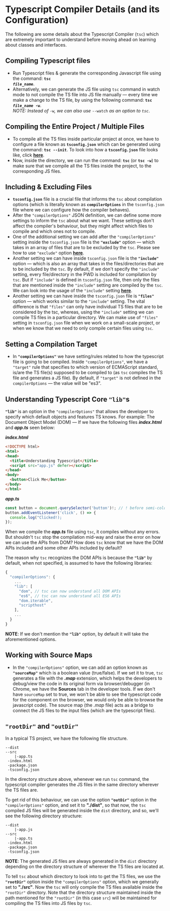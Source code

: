 # Typescript Compiler Details (and its Configuration)

The following are some details about the Typescript Compiler (`tsc`) which are extremely important to understand before moving ahead on learning about classes and interfaces.

## Compiling Typescript files

- Run Typescript files & generate the corresponding Javascript file using the command: **<code>tsc <em>file_name</em></code>**.
- Alternatively, we can generate the JS file using `tsc` command in watch mode to not compile the TS file into JS file manually &mdash; every time we make a change to the TS file, by using the following command: **<code>tsc <em>file_name</em> -w</code>**. <br> *NOTE: Instead of* `-w`*, we can also use* `--watch` *as an option to `tsc`*.

## Compiling the Entire Project / Multiple Files

- To compile all the TS files inside particular project at once, we have to configure a file known as **`tsconfig.json`** which can be generated using the command: **`tsc --init`**. To look into how a **`tsconfig.json`** file looks like, click **[here](https://github.com/Ch-sriram/typescript/blob/c9fe2ff7043c9182723a972de6564feaa1f918d0/fetchjson/tsconfig.json)**.
- Now, inside the directory, we can run the command: **`tsc`** (or **`tsc -w`**) to make sure that we compile all the TS files inside the project, to the corresponding JS files.

## Including & Excluding Files

- **`tsconfig.json`** file is a crucial file that informs the `tsc` about compilation options (which is literally known as **`compilerOptions`** in the `tsconfig.json` file where we can configure how the compiler behaves).
- After the `"compilerOptions"` JSON definition, we can define some more settings to inform the `tsc` about what we want. These settings don't affect the compiler's behaviour, but they might affect which files to compile and which ones not to compile.
- One of the additional setting we can add after the `"compilerOptions"` setting inside the `tsconfig.json` file is the **`"exclude"`** option &mdash; which takes in an array of files that are to be excluded by the `tsc`. Please see how to use `"exclude"` option **[here](https://github.com/Ch-sriram/typescript/blob/709d22b1ff6bf27eb7e301b8e2d9eb5ae8b5b6cf/fetchjson/tsconfig.json#L69)**.
- Another setting we can have inside `tsconfig.json` file is the **`"include"`** option &mdash; which is also an array that takes in the files/directories that are to be included by the `tsc`. By default, if we don't specify the `"include"` setting, every file/directory in the PWD is included for compilation by `tsc`. But if `"include"` is defined in `tsconfig.json` file, then only the files that are mentioned inside the `"include"` setting are compiled by the `tsc`. We can look into the usage of the `"include"` setting **[here](https://github.com/Ch-sriram/typescript/blob/709d22b1ff6bf27eb7e301b8e2d9eb5ae8b5b6cf/fetchjson/tsconfig.json#L75)**.
- Another setting we can have inside the `tsconfig.json` file is **`"files"`** option &mdash; which works similar to the `"include"` setting. The vital difference is that `"files"` can only have individual TS files that are to be considered by the tsc, whereas, using the `"include"` setting we can compile TS files in a particular directory. We can make use of `"files"` setting in `tsconfig.json` file when we work on a small-scale project, or when we know that we need to only compile certain files using `tsc`.

## Setting a Compilation Target

- In **`"compilerOptions"`** we have setting/rules related to how the typescript file is going to be compiled. Inside `"compilerOptions"`, we have a `"target"` rule that specifies to which version of ECMAScript standard, is/are the TS file(s) supposed to be compiled to (as `tsc` compiles the TS file and generates a JS file). By default, if `"target"` is not defined in the `compilerOptions` &mdash; the value will be "es3".

## Understanding Typescript Core `"lib"`s

**`"lib"`** is an option in the `"compilerOptions"` that allows the developer to specify which default objects and features TS knows. For example: The Document Object Model (DOM) &mdash; If we have the following files ***index.html*** and ***app.ts*** seen below:

***index.html***

```html
<!DOCTYPE html>
<html>
<head>
  <title>Understanding Typescript</title>
  <script src="app.js" defer></script>
</head>
<body>
  <button>Click Me</button>
</body>
</html>
```

***app.ts***

```ts
const button = document.querySelector('button')!; // ! before semi-colon is used to tell TS that `button` won't be null, and we'll definitely get a value
button.addEventListener('click', () => {
  console.log("Clicked!);
});
```

When we compile the ***app.ts*** file using `tsc`, it compiles without any errors. But shouldn't `tsc` stop the compilation mid-way and raise the error on how we can use the APIs from DOM? How does `tsc` know that we have the DOM APIs included and some other APIs included by default?

The reason why `tsc` recognizes the DOM APIs is because the **`"lib"`** by default, when not specified, is assumed to have the following libraries:

```js
{
  "compilerOptions": {
    ...
    "lib": [
      "dom", // tsc can now understand all DOM APIs
      "es6", // tsc can now understand all ES6 APIs
      "dom.iterable",
      "scripthost"
    ],
    ...
  }
}
```

**NOTE**: If we don't mention the **`"lib"`** option, by default it will take the aforementioned options.

## Working with Source Maps

- In the `"compilerOptions"` option, we can add an option known as **`"sourceMap"`** which is a boolean value (true/false). If we set it to true, `tsc` generates a file with the ***.map*** extension, which helps the developers to debug/view the code in its original form via browser/debugger (in Chrome, we have the **Sources** tab in the developer tools. If we don't have `sourceMap` set to true, we won't be able to see the typescript code for the component on the browser, we would only be able to browse the javascript code). The source map (the *.map* file) acts as a bridge to connect the JS files to the input files (which are the typescript files).

## `"rootDir"` and `"outDir"`

In a typical TS project, we have the following file structure.

```any
--dist
--src
    |-app.ts
 -index.html
 -package.json
 -tsconfig.json
```

In the directory structure above, whenever we run `tsc` command, the typescript compiler generates the JS files in the same directory wherever the TS files are.

To get rid of this behaviour, we can use the option **`"outDir"`** option in the `"compilerOptions"` option, and set it to **"./dist"**, so that now, the `tsc` compiled JS files will be generated inside the `dist` directory, and so, we'll see the following directory structure:

```any
--dist
    |-app.js
--src
    |-app.ts
 -index.html
 -package.json
 -tsconfig.json
```

**NOTE**: The generated JS files are always generated in the `dist` directory depending on the directory structure of wherever the TS files are located at.

To tell `tsc` about which directory to look into to get the TS files, we use the **`"rootDir"`** option inside the `"compilerOptions"` option, which we generally set to **"./src"**. Now the `tsc` will only compile the TS files available inside the `"rootDir"` directory. Note that the directory structure maintained inside the path mentioned for the `"rootDir"` (in this case `src`) will be maintained for compiling the TS files into JS files by `tsc`.
